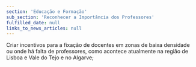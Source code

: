 ```yaml
---
section: 'Educação e Formação'
sub_section: 'Reconhecer a Importância dos Professores'
fulfilled_date: null
links_to_news_articles: null
---
```


Criar incentivos para a fixação de docentes em zonas de baixa densidade ou onde há falta de professores, como acontece atualmente na região de Lisboa e Vale do Tejo e no Algarve;